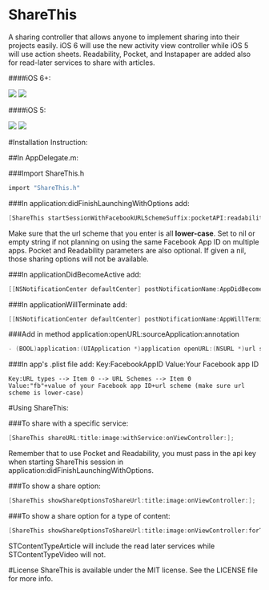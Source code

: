 ShareThis
=========

A sharing controller that allows anyone to implement sharing into their projects easily. iOS 6 will use the new activity view controller while iOS 5 will use action sheets. Readability, Pocket, and Instapaper are added also for read-later services to share with articles.

####iOS 6+:

[![](http://i.imgur.com/pvlYBSP.png)](http://i.imgur.com/pvlYBSP.png)
[![](http://i.imgur.com/7EECPIJ.png)](http://i.imgur.com/7EECPIJ.png)

####iOS 5:

[![](http://i.imgur.com/W9REAwl.png)](http://i.imgur.com/W9REAwl.png)
[![](http://i.imgur.com/jFerrsb.png)](http://i.imgur.com/jFerrsb.png) 

#Installation Instruction:

##In AppDelegate.m:

###Import ShareThis.h
``` objective-c
import "ShareThis.h"
```

###In application:didFinishLaunchingWithOptions add:
``` objective-c
[ShareThis startSessionWithFacebookURLSchemeSuffix:pocketAPI:readabilityKey:readabilitySecret:];
```
Make sure that the url scheme that you enter is all **lower-case**. Set to nil or empty string if not planning on using the same Facebook App ID on multiple apps. Pocket and Readability parameters are also optional. If given a nil, those sharing options will not be available.

###In applicationDidBecomeActive add:
``` objective-c
[[NSNotificationCenter defaultCenter] postNotificationName:AppDidBecomeActiveNotificationName object:nil];
```

###In applicationWillTerminate add:
``` objective-c
[[NSNotificationCenter defaultCenter] postNotificationName:AppWillTerminateNotificationName object:nil];
```

###Add in method application:openURL:sourceApplication:annotation
``` objective-c
- (BOOL)application:(UIApplication *)application openURL:(NSURL *)url sourceApplication:(NSString *)sourceApplication annotation:(id)annotation { return [ShareThis handleFacebookOpenUrl:url]; }
```

###In app's .plist file add:
    Key:FacebookAppID 
    Value:Your Facebook app ID

    Key:URL types --> Item 0 --> URL Schemes --> Item 0 
    Value:"fb"+value of your Facebook app ID+url scheme (make sure url scheme is lower-case)

#Using ShareThis:

###To share with a specific service:
``` objective-c
[ShareThis shareURL:title:image:withService:onViewController:];
```
Remember that to use Pocket and Readability, you must pass in the api key when starting ShareThis session in application:didFinishLaunchingWithOptions.

###To show a share option:
``` objective-c
[ShareThis showShareOptionsToShareUrl:title:image:onViewController:];
```

###To show a share option for a type of content:
``` objective-c
[ShareThis showShareOptionsToShareUrl:title:image:onViewController:forTypeOfContent:];
```
STContentTypeArticle will include the read later services while STContentTypeVideo will not.

#License
ShareThis is available under the MIT license. See the LICENSE file for more info.
